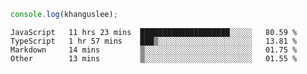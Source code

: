 ```js
console.log(khanguslee);
```

<!--START_SECTION:waka-->

```text
JavaScript   11 hrs 23 mins  ████████████████████░░░░░   80.59 %
TypeScript   1 hr 57 mins    ███▒░░░░░░░░░░░░░░░░░░░░░   13.81 %
Markdown     14 mins         ▒░░░░░░░░░░░░░░░░░░░░░░░░   01.75 %
Other        13 mins         ▒░░░░░░░░░░░░░░░░░░░░░░░░   01.55 %
```

<!--END_SECTION:waka-->

<!--
**khanguslee/khanguslee** is a ✨ _special_ ✨ repository because its `README.md` (this file) appears on your GitHub profile.

Here are some ideas to get you started:

- 🔭 I’m currently working on ...
- 🌱 I’m currently learning ...
- 👯 I’m looking to collaborate on ...
- 🤔 I’m looking for help with ...
- 💬 Ask me about ...
- 📫 How to reach me: ...
- 😄 Pronouns: ...
- ⚡ Fun fact: ...
-->

